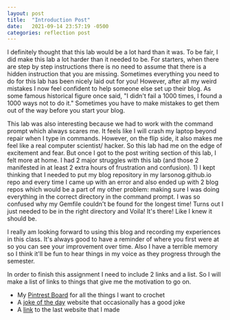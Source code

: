 ```yaml
---
layout: post
title:  "Introduction Post"
date:   2021-09-14 23:57:19 -0500
categories: reflection post
---
```

I definitely thought that this lab would be a lot hard than it was. To be fair, I did make this lab a lot harder than it needed to be. For starters, when there are step by step instructions there is no need to assume that there is a hidden instruction that you are missing. Sometimes everything you need to do for this lab has been nicely laid out for you! However, after all my weird mistakes I now feel confident to help someone else set up their blog. As some famous historical figure once said, "I didn't fail a 1000 times, I found a 1000 ways not to do it." Sometimes you have to make mistakes to get them out of the way before you start your blog.

This lab was also interesting because we had to work with the command prompt which always scares me. It feels like I will crash my laptop beyond repair when I type in commands. However, on the flip side, it also makes me feel like a real computer scientist/ hacker. So this lab had me on the edge of excitement and fear. But once I got to the post writing section of this lab, I felt more at home. I had 2 major struggles with this lab (and those 2 manifested in at least 2 extra hours of frustration and confusion). 1) I kept thinking that I needed to put my blog repository in my larsonog.github.io repo and every time I came up with an error and also ended up with 2 blog repos which would be a part of my other problem: making sure I was doing everything in the correct directory in the command prompt. I was so confused why my Gemfile couldn't be found for the longest time! Turns out I just needed to be in the right directory and Voila! It's there! Like I knew it should be.

I really am looking forward to using this blog and recording my experiences in this class. It's always good to have a reminder of where you first were at so you can see your improvement over time. Also I have a terrible memory so I think it'll be fun to hear things in my voice as they progress through the semester.

In order to finish this assignment I need to include 2 links and a list. So I will make a list of links to things that give me the motivation to go on.

- My [Pintrest Board][Pintrest-Board] for all the things I want to crochet
- A [joke of the day][joke] website that occasionally has a good joke
- A [link][lab2website] to the last website that I made

[Pintrest-Board]: https://pin.it/6LQ6CL7
[joke]: https://www.ajokeaday.com/
[lab2website]: https://larsonog.github.io/csci340lab2
